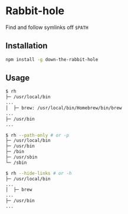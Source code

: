 # Rabbit-hole

Find and follow symlinks off `$PATH`

## Installation

```bash
npm install -g down-the-rabbit-hole
```

## Usage

```bash
$ rh
├─ /usr/local/bin
...
│  ├─ brew: /usr/local/bin/Homebrew/bin/brew
...
├─ /usr/bin
...
```

```bash
$ rh --path-only # or -p
├─ /usr/local/bin
├─ /usr/bin
├─ /bin
├─ /usr/sbin
└─ /sbin
```

```bash
$ rh --hide-links # or -h
├─ /usr/local/bin
...
│  ├─ brew
...
├─ /usr/bin
...
```
